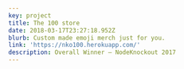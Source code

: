 ```yaml
---
key: project
title: The 100 store
date: 2018-03-17T23:27:18.952Z
blurb: Custom made emoji merch just for you.
link: 'https://nko100.herokuapp.com/'
description: Overall Winner – NodeKnockout 2017
---
```


